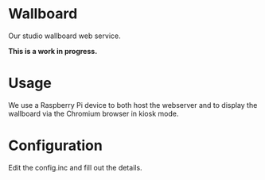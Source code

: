 Wallboard
=========

Our studio wallboard web service.

**This is a work in progress.**


Usage
=====

We use a Raspberry Pi device to both host the webserver and to display the wallboard via the Chromium browser in kiosk mode.


Configuration
=============

Edit the config.inc and fill out the details.

